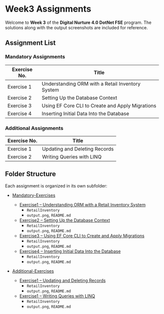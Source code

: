 # Week3 Assignments

Welcome to **Week 3** of the **Digital Nurture 4.0 DotNet FSE** program.
The solutions along with the output screenshots are included for reference.

## Assignment List

### Mandatory Assignments

| Exercise No. | Title                                      |
|--------------|--------------------------------------------|
| Exercise 1   | Understanding ORM with a Retail Inventory System             |
| Exercise 2   | Setting Up the Database Context             |
| Exercise 3   | Using EF Core CLI to Create and Apply Migrations             |
| Exercise 4   | Inserting Initial Data Into the Database             |


### Additional Assignments

| Exercise No. | Title                                      |
|--------------|--------------------------------------------|
| Exercise 1   | Updating and Deleting Records            |
| Exercise 2   | Writing Queries with LINQ            |

## Folder Structure

Each assignment is organized in its own subfolder:

* [Mandatory-Exercises](./Mandatory-Exercises)
  * [Exercise1 – Understanding ORM with a Retail Inventory System](./Mandatory-Exercises/Exercise1)
    * `RetailInventory` 
    * `output.png`, `README.md` 
  * [Exercise2 – Setting Up the Database Context](./Mandatory-Exercises/Exercise2)
    * `RetailInventory` 
    * `output.png`, `README.md`
  * [Exercise3 – Using EF Core CLI to Create and Apply Migrations](./Mandatory-Exercises/Exercise3)
    * `RetailInventory` 
    * `output.png`, `README.md`  
  * [Exercise4 – Inserting Initial Data Into the Database](./Mandatory-Exercises/Exercise4)
    * `RetailInventory` 
    * `output.png`, `README.md`     


* [Additional-Exercises](./Additional-Exercises)
  * [Exercise1 – Updating and Deleting Records](./Additional-Exercises/Exercise1)
      * `RetailInventory` 
      * `output.png`, `README.md`
  * [Exercise1 – Writing Queries with LINQ](./Additional-Exercises/Exercise2)
      * `RetailInventory` 
      * `output.png`, `README.md`  